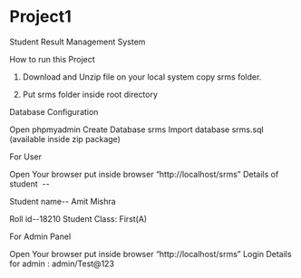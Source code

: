 # Project1
Student Result Management System

How to run this Project

1. Download and Unzip file on your local system copy srms folder.

2. Put srms folder inside root directory

Database Configuration

Open phpmyadmin
Create Database srms
Import database srms.sql (available inside zip package)

For User

Open Your browser put inside browser “http://localhost/srms”
Details of student  --


Student name-- Amit Mishra 


Roll id--18210
Student Class: First(A)

For Admin Panel

Open Your browser put inside browser “http://localhost/srms”
Login Details for admin : admin/Test@123


